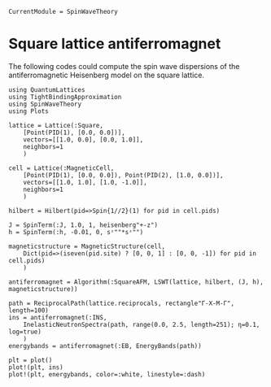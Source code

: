 ```@meta
CurrentModule = SpinWaveTheory
```

# Square lattice antiferromagnet

The following codes could compute the spin wave dispersions of the antiferromagnetic Heisenberg model on the square lattice.

```@example AFM
using QuantumLattices
using TightBindingApproximation
using SpinWaveTheory
using Plots

lattice = Lattice(:Square,
    [Point(PID(1), [0.0, 0.0])],
    vectors=[[1.0, 0.0], [0.0, 1.0]],
    neighbors=1
    )

cell = Lattice(:MagneticCell,
    [Point(PID(1), [0.0, 0.0]), Point(PID(2), [1.0, 0.0])],
    vectors=[[1.0, 1.0], [1.0, -1.0]],
    neighbors=1
    )

hilbert = Hilbert(pid=>Spin{1//2}(1) for pid in cell.pids)

J = SpinTerm(:J, 1.0, 1, heisenberg"+-z")
h = SpinTerm(:h, -0.01, 0, sᶻ""*sᶻ"")

magneticstructure = MagneticStructure(cell,
    Dict(pid=>(iseven(pid.site) ? [0, 0, 1] : [0, 0, -1]) for pid in cell.pids)
    )

antiferromagnet = Algorithm(:SquareAFM, LSWT(lattice, hilbert, (J, h), magneticstructure))

path = ReciprocalPath(lattice.reciprocals, rectangle"Γ-X-M-Γ", length=100)
ins = antiferromagnet(:INS,
    InelasticNeutronSpectra(path, range(0.0, 2.5, length=251); η=0.1, log=true)
    )
energybands = antiferromagnet(:EB, EnergyBands(path))

plt = plot()
plot!(plt, ins)
plot!(plt, energybands, color=:white, linestyle=:dash)
```